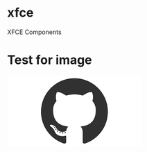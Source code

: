 xfce
====

XFCE Components

# Test for image 
![Alt text](https://github.com/dheesing/empty/blob/master/download.png?raw=true)

